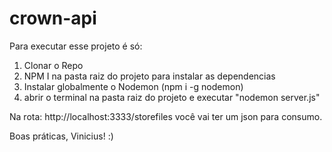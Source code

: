 # crown-api

Para executar esse projeto é só:

1. Clonar o Repo
2. NPM I na pasta raiz do projeto para instalar as dependencias
3. Instalar globalmente o Nodemon (npm i -g nodemon)
4. abrir o terminal na pasta raiz do projeto e executar "nodemon server.js"

Na rota: http://localhost:3333/storefiles
você vai ter um json para consumo.

Boas práticas, Vinicius! :)
